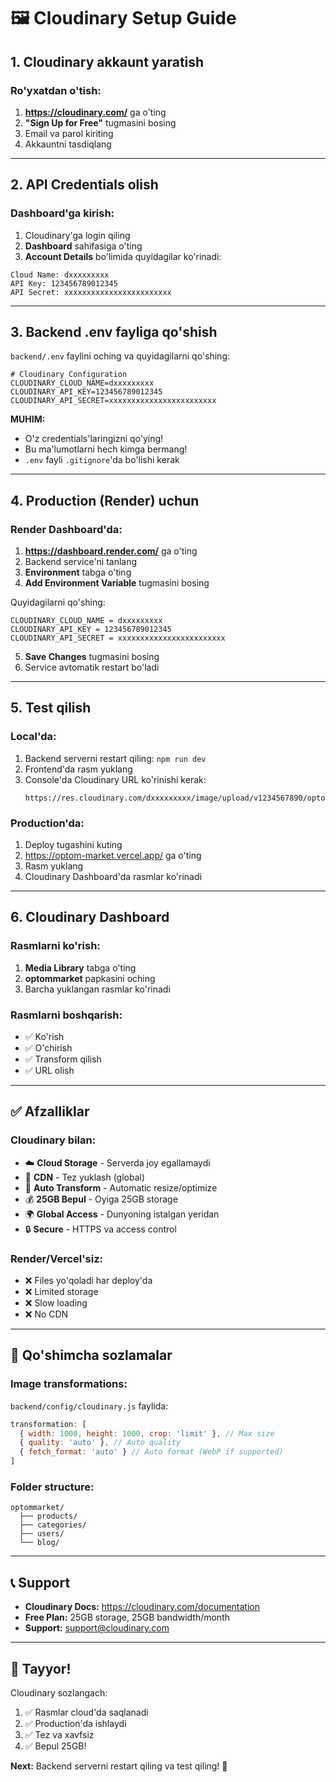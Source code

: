 # 🖼️ Cloudinary Setup Guide

## 1. Cloudinary akkaunt yaratish

### Ro'yxatdan o'tish:
1. **https://cloudinary.com/** ga o'ting
2. **"Sign Up for Free"** tugmasini bosing
3. Email va parol kiriting
4. Akkauntni tasdiqlang

---

## 2. API Credentials olish

### Dashboard'ga kirish:
1. Cloudinary'ga login qiling
2. **Dashboard** sahifasiga o'ting
3. **Account Details** bo'limida quyidagilar ko'rinadi:

```
Cloud Name: dxxxxxxxxx
API Key: 123456789012345
API Secret: xxxxxxxxxxxxxxxxxxxxxxxx
```

---

## 3. Backend .env fayliga qo'shish

`backend/.env` faylini oching va quyidagilarni qo'shing:

```env
# Cloudinary Configuration
CLOUDINARY_CLOUD_NAME=dxxxxxxxxx
CLOUDINARY_API_KEY=123456789012345
CLOUDINARY_API_SECRET=xxxxxxxxxxxxxxxxxxxxxxxx
```

**MUHIM:** 
- O'z credentials'laringizni qo'ying!
- Bu ma'lumotlarni hech kimga bermang!
- `.env` fayli `.gitignore`'da bo'lishi kerak

---

## 4. Production (Render) uchun

### Render Dashboard'da:

1. **https://dashboard.render.com/** ga o'ting
2. Backend service'ni tanlang
3. **Environment** tabga o'ting
4. **Add Environment Variable** tugmasini bosing

Quyidagilarni qo'shing:

```
CLOUDINARY_CLOUD_NAME = dxxxxxxxxx
CLOUDINARY_API_KEY = 123456789012345
CLOUDINARY_API_SECRET = xxxxxxxxxxxxxxxxxxxxxxxx
```

5. **Save Changes** tugmasini bosing
6. Service avtomatik restart bo'ladi

---

## 5. Test qilish

### Local'da:
1. Backend serverni restart qiling: `npm run dev`
2. Frontend'da rasm yuklang
3. Console'da Cloudinary URL ko'rinishi kerak:
   ```
   https://res.cloudinary.com/dxxxxxxxxx/image/upload/v1234567890/optommarket/filename.jpg
   ```

### Production'da:
1. Deploy tugashini kuting
2. https://optom-market.vercel.app/ ga o'ting
3. Rasm yuklang
4. Cloudinary Dashboard'da rasmlar ko'rinadi

---

## 6. Cloudinary Dashboard

### Rasmlarni ko'rish:
1. **Media Library** tabga o'ting
2. **optommarket** papkasini oching
3. Barcha yuklangan rasmlar ko'rinadi

### Rasmlarni boshqarish:
- ✅ Ko'rish
- ✅ O'chirish
- ✅ Transform qilish
- ✅ URL olish

---

## ✅ Afzalliklar

### Cloudinary bilan:
- ☁️ **Cloud Storage** - Serverda joy egallamaydi
- 🚀 **CDN** - Tez yuklash (global)
- 🔄 **Auto Transform** - Automatic resize/optimize
- 💰 **25GB Bepul** - Oyiga 25GB storage
- 🌍 **Global Access** - Dunyoning istalgan yeridan
- 🔒 **Secure** - HTTPS va access control

### Render/Vercel'siz:
- ❌ Files yo'qoladi har deploy'da
- ❌ Limited storage
- ❌ Slow loading
- ❌ No CDN

---

## 🔧 Qo'shimcha sozlamalar

### Image transformations:

`backend/config/cloudinary.js` faylida:

```javascript
transformation: [
  { width: 1000, height: 1000, crop: 'limit' }, // Max size
  { quality: 'auto' }, // Auto quality
  { fetch_format: 'auto' } // Auto format (WebP if supported)
]
```

### Folder structure:

```
optommarket/
  ├── products/
  ├── categories/
  ├── users/
  └── blog/
```

---

## 📞 Support

- **Cloudinary Docs:** https://cloudinary.com/documentation
- **Free Plan:** 25GB storage, 25GB bandwidth/month
- **Support:** support@cloudinary.com

---

## 🎉 Tayyor!

Cloudinary sozlangach:
1. ✅ Rasmlar cloud'da saqlanadi
2. ✅ Production'da ishlaydi
3. ✅ Tez va xavfsiz
4. ✅ Bepul 25GB!

**Next:** Backend serverni restart qiling va test qiling! 🚀
